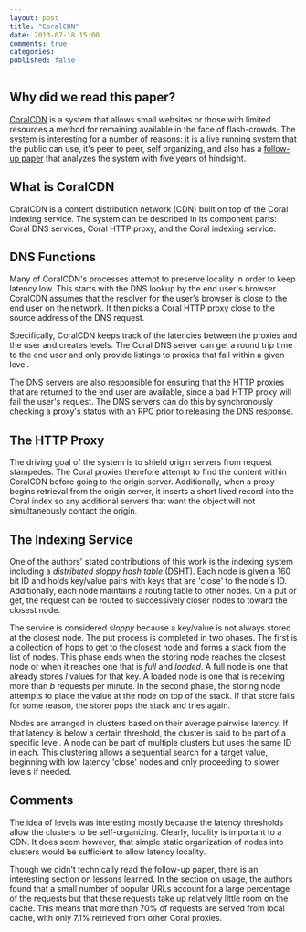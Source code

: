 ```yaml
---
layout: post
title: "CoralCDN"
date: 2013-07-18 15:00
comments: true
categories:
published: false
---
```


## Why did we read this paper?

[CoralCDN](http://www.coralcdn.org/docs/coral-nsdi04.pdf)
is a system that allows small websites or those with limited resources a method
for remaining available in the face of flash-crowds. The system is interesting
for a number of reasons: it is a live running system that the public can use,
it's peer to peer, self organizing, and also has a [follow-up paper](http://www.coralcdn.org/docs/coral-nsdi10.pdf)
that analyzes the system with five years of hindsight.

## What is CoralCDN

CoralCDN is a content distribution network (CDN) built on top of the Coral
indexing service.  The system can be described in its component parts: Coral
DNS services, Coral HTTP proxy, and the Coral indexing service.

## DNS Functions

Many of CoralCDN's processes attempt to preserve locality in order to keep
latency low. This starts with the DNS lookup by the end user's browser.
CoralCDN assumes that the resolver for the user's browser is close to the
end user on the network. It then picks a Coral HTTP proxy close to the source
address of the DNS request.

Specifically, CoralCDN keeps track of the latencies between the proxies and the
user and creates levels.  The Coral DNS server can get a round trip time to the
end user and only provide listings to proxies that fall within a given level. 

The DNS servers are also responsible for ensuring that the HTTP proxies that
are returned to the end user are available, since a bad HTTP proxy will fail
the user's request. The DNS servers can do this by synchronously checking a
proxy's status with an RPC prior to releasing the DNS response.

## The HTTP Proxy

The driving goal of the system is to shield origin servers from request
stampedes. The Coral proxies therefore attempt to find the content within
CoralCDN before going to the origin server. Additionally, when a proxy begins
retrieval from the origin server, it inserts a short lived record into the
Coral index so any additional servers that want the object will not
simultaneously contact the origin.

## The Indexing Service

One of the authors' stated contributions of this work is the indexing system
including a *distributed sloppy hash table* (DSHT).  Each node is given a 160 bit ID
and holds key/value pairs with keys that are 'close' to the node's ID.
Additionally, each node maintains a routing table to other nodes. On a put or
get, the request can be routed to successively closer nodes to toward the
closest node.

The service is considered *sloppy* because a key/value is not always stored at
the closest node. The put process is completed in two phases. The first is a
collection of hops to get to the closest node and forms a stack from the list
of nodes. This phase ends when the storing node reaches the closest node or
when it reaches one that is *full* and *loaded*. A full node is one that
already stores *l* values for that key. A loaded node is one that is receiving
more than *b* requests per minute.  In the second phase, the storing node
attempts to place the value at the node on top of the stack. If that store
fails for some reason, the storer pops the stack and tries again.

Nodes are arranged in clusters based on their average pairwise latency. If that 
latency is below a certain threshold, the cluster is said to be part of a
specific level. A node can be part of multiple clusters but uses
the same ID in each. This clustering allows a sequential search for a target
value, beginning with low latency 'close' nodes and only proceeding to slower
levels if needed.

## Comments

The idea of levels was interesting mostly because the latency thresholds allow
the clusters to be self-organizing. Clearly, locality is important to a CDN.
It does seem however, that simple static organization of nodes into clusters
would be sufficient to allow latency locality. 

Though we didn't technically read the follow-up paper, there is an interesting
section on lessons learned. In the section on usage, the authors found
that a small number of popular URLs account for a large percentage of the
requests but that these requests take up relatively little room on the cache.
This means that more than 70% of requests are served from local cache, with only
7.1% retrieved from other Coral proxies. 

